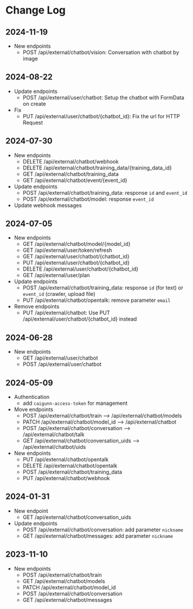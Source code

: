# Change Log

## 2024-11-19

- New endpoints
  - POST /api/external/chatbot/vision: Conversation with chatbot by image

## 2024-08-22

- Update endpoints
  - POST /api/external/user/chatbot: Setup the chatbot with FormData on create
- Fix
  - PUT /api/external/user/chatbot/{chatbot_id}: Fix the url for HTTP Request

## 2024-07-30

- New endpoints
  - DELETE /api/external/chatbot/webhook
  - DELETE /api/external/chatbot/training_data/{training_data_id}
  - GET /api/external/chatbot/training_data
  - GET /api/external/chatbot/event/{event_id}
- Update endpoints
  - POST /api/external/chatbot/training_data: response `id` and `event_id`
  - POST /api/external/chatbot/model: response `event_id`
- Update webhook messages

## 2024-07-05

- New endpoints
  - GET /api/external/chatbot/model/{model_id}
  - GET /api/external/user/token/refresh
  - GET /api/external/user/chatbot/{chatbot_id}
  - PUT /api/external/user/chatbot/{chatbot_id}
  - DELETE /api/external/user/chatbot/{chatbot_id}
  - GET /api/external/user/plan
- Update endpoints
  - POST /api/external/chatbot/training_data: response `id` (for text) or `event_id` (crawler, upload file)
  - PUT /api/external/chatbot/opentalk: remove parameter `email`
- Remove endpoints
  - PUT /api/external/chatbot: Use PUT /api/external/user/chatbot/{chatbot_id} instead

## 2024-06-28

- New endpoints
  - GET /api/external/user/chatbot
  - POST /api/external/user/chatbot

## 2024-05-09

- Authentication
  - add `caigunn-access-token` for management
- Move endpoints
  - POST /api/external/chatbot/train --> /api/external/chatbot/models
  - PATCH /api/external/chatbot/model_id --> /api/external/chatbot
  - POST /api/external/chatbot/conversation --> /api/external/chatbot/talk
  - GET /api/external/chatbot/conversation_uids --> /api/external/chatbot/uids
- New endpoints
  - PUT /api/external/chatbot/opentalk
  - DELETE /api/external/chatbot/opentalk
  - POST /api/external/chatbot/training_data
  - PUT /api/external/chatbot/webhook

## 2024-01-31

- New endpoint
  - GET /api/external/chatbot/conversation_uids
- Update endpoints
  - POST /api/external/chatbot/conversation: add parameter `nickname`
  - GET /api/external/chatbot/messages: add parameter `nickname`

## 2023-11-10

- New endpoints
  - POST /api/external/chatbot/train
  - GET /api/external/chatbot/models
  - PATCH /api/external/chatbot/model_id
  - POST /api/external/chatbot/conversation
  - GET /api/external/chatbot/messages
